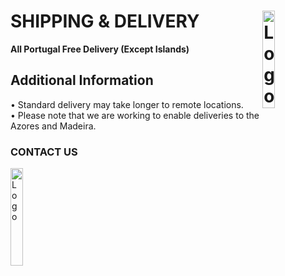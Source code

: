 # SHIPPING & DELIVERY <img alt="Logo" align="right" src="https://i.postimg.cc/XqH9nsvw/SPORTS-EXPRESS-logos-transparent.png" width="20%" />
**All Portugal Free Delivery (Except Islands)**
## Additional Information
• Standard delivery may take longer to remote locations.
<br>
• Please note that we are working to enable deliveries to the Azores and Madeira.
### CONTACT US
<img alt="Logo" align="left" src="https://i.postimg.cc/9ffg6y6Z/phone.png" width="20%" />
